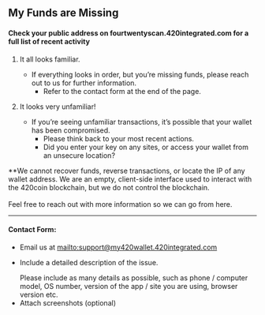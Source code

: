 ## My Funds are Missing

#### Check your public address on fourtwentyscan.420integrated.com for a full list of recent activity

1. It all looks familiar.

   * If everything looks in order, but you’re missing funds, please reach out to us for further information.
     * Refer to the contact form at the end of the page.

2. It looks very unfamiliar!

   * If you’re seeing unfamiliar transactions, it’s possible that your wallet has been compromised.
     * Please think back to your most recent actions.
     * Did you enter your key on any sites, or access your wallet from an unsecure location?

<note>
**We cannot recover funds, reverse transactions, or locate the IP of any wallet address. We are an empty, client-side interface used to interact with the 420coin blockchain, but we do not control the blockchain.
<br>
<br>
Feel free to reach out with more information so we can go from here.
</note>

***

#### Contact Form:

* Email us at <mailto:support@my420wallet.420integrated.com>
* <p>Include a detailed description of the issue.</p>
  <note>Please include as many details as possible, such as phone / computer model, OS number, version of the app / site you are using, browser version etc.</note>
* Attach screenshots (optional)
